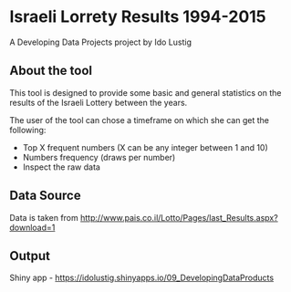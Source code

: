# Israeli Lorrety Results 1994-2015
A Developing Data Projects project by Ido Lustig

## About the tool
This tool is designed to provide some basic and general statistics on the results of the Israeli Lottery between the years.

The user of the tool can chose a timeframe on which she can get the following:
* Top X frequent numbers (X can be any integer between 1 and 10)  
* Numbers frequency (draws per number)  
* Inspect the raw data    

## Data Source  
Data is taken from http://www.pais.co.il/Lotto/Pages/last_Results.aspx?download=1

## Output
Shiny app - https://idolustig.shinyapps.io/09_DevelopingDataProducts  
